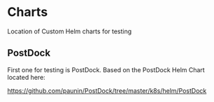 # Charts
Location of Custom Helm charts for testing

## PostDock ##
First one for testing is PostDock. Based on the PostDock Helm Chart located here:

https://github.com/paunin/PostDock/tree/master/k8s/helm/PostDock
